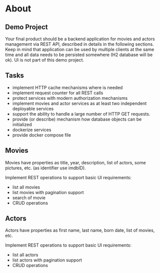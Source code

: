 # About

## Demo Project

Your final product should be a backend application for movies and actors management via REST API, described in
details in the following sections. Keep in mind that application can be used by multiple clients at the same time and all
data needs to be persisted somewhere (H2 database will be ok). UI is not part of this demo project.

## Tasks

* implement HTTP cache mechanisms where is needed
* implement request counter for all REST calls
* protect services with modern authorization mechanisms
* implement movies and actor services as at least two independent deployable services
* support the ability to handle a large number of HTTP GET requests.
* provide (or describe) mechanism how database objects can be initialized
* dockerize services
* provide docker compose file

## Movies

Movies have properties as title, year, description, list of actors, some pictures, etc. (as identifier use imdbID).

Implement REST operations to support basic UI requirements:
* list all movies
* list movies with pagination support
* search of movie
* CRUD operations

## Actors

Actors have properties as first name, last name, born date, list of movies, etc.

Implement REST operations to support basic UI requirements:
* list all actors
* list actors with pagination support
* CRUD operations